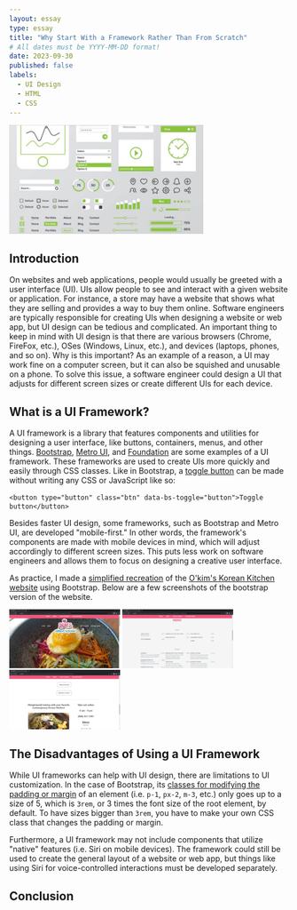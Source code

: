 ```yaml
---
layout: essay
type: essay
title: "Why Start With a Framework Rather Than From Scratch"
# All dates must be YYYY-MM-DD format!
date: 2023-09-30
published: false
labels:
  - UI Design
  - HTML
  - CSS
---
```


<img width="350px" class="rounded float-start pe-4" src="../img/framework/ui-elements.jpg">

## Introduction

On websites and web applications, people would usually be greeted with a user interface (UI). UIs allow people to see and interact with a given website or application. For instance, a store may have a website that shows what they are selling and provides a way to buy them online. Software engineers are typically responsible for creating UIs when designing a website or web app, but UI design can be tedious and complicated. An important thing to keep in mind with UI design is that there are various browsers (Chrome, FireFox, etc.), OSes (Windows, Linux, etc.), and devices (laptops, phones, and so on). Why is this important? As an example of a reason, a UI may work fine on a computer screen, but it can also be squished and unusable on a phone. To solve this issue, a software engineer could design a UI that adjusts for different screen sizes or create different UIs for each device.

## What is a UI Framework?

A UI framework is a library that features components and utilities for designing a user interface, like buttons, containers, menus, and other things. [Bootstrap](https://getbootstrap.com/), [Metro UI](https://korzh.com/metroui), and [Foundation](https://get.foundation/index.html) are some examples of a UI framework. These frameworks are used to create UIs more quickly and easily through CSS classes. Like in Bootstrap, a [toggle button](https://getbootstrap.com/docs/5.3/components/buttons/#toggle-states) can be made without writing any CSS or JavaScript like so: 

```
<button type="button" class="btn" data-bs-toggle="button">Toggle button</button>
```

Besides faster UI design, some frameworks, such as Bootstrap and Metro UI, are developed "mobile-first." In other words, the framework's components are made with mobile devices in mind, which will adjust accordingly to different screen sizes. This puts less work on software engineers and allows them to focus on designing a creative user interface.

As practice, I made a [simplified recreation](https://github.com/eric-z4/okims-using-bootstrap) of the [O'kim's Korean Kitchen website](https://www.okimshawaii.com/) using Bootstrap. Below are a few screenshots of the bootstrap version of the website.

<img width="200px" class="img-thumbnail" src="../img/framework/okims-bootstrap-home-page.png">
<img width="200px" class="img-thumbnail" src="../img/framework/okims-bootstrap-menu-page.png">
<img width="200px" class="img-thumbnail" src="../img/framework/okims-bootstrap-order-page.png">

## The Disadvantages of Using a UI Framework

While UI frameworks can help with UI design, there are limitations to UI customization. In the case of Bootstrap, its [classes for modifying the padding or margin](https://getbootstrap.com/docs/5.3/utilities/spacing/#margin-and-padding) of an element (i.e. `p-1`, `px-2`, `m-3`, etc.) only goes up to a size of 5, which is `3rem`, or 3 times the font size of the root element, by default. To have sizes bigger than `3rem`, you have to make your own CSS class that changes the padding or margin.

Furthermore, a UI framework may not include components that utilize "native" features (i.e. Siri on mobile devices). The framework could still be used to create the general layout of a website or web app, but things like using Siri for voice-controlled interactions must be developed separately.

## Conclusion

